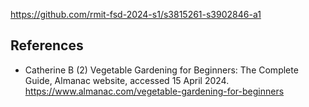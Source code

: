 https://github.com/rmit-fsd-2024-s1/s3815261-s3902846-a1

## References

- Catherine B (2) Vegetable Gardening for Beginners: The Complete Guide, Almanac website, accessed 15 April 2024. https://www.almanac.com/vegetable-gardening-for-beginners